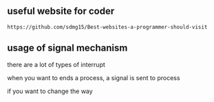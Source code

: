 ## useful website for coder 
```
https://github.com/sdmg15/Best-websites-a-programmer-should-visit
```

## usage of signal mechanism 

there are a lot of types of interrupt 

when you want to ends a process, a signal is sent to process 

if you want to change the way 